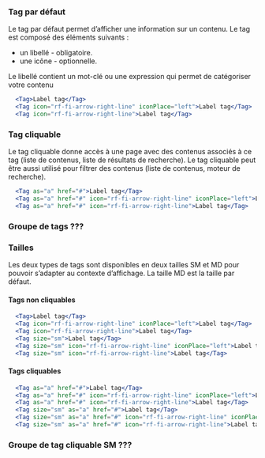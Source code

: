 ### Tag par défaut

Le tag par défaut permet d’afficher une information sur un contenu.
Le tag est composé des éléments suivants :
- un libellé - obligatoire.
- une icône - optionnelle.

 Le libellé contient un mot-clé ou une expression qui permet de catégoriser votre contenu
```jsx padded
  <Tag>Label tag</Tag>
  <Tag icon="rf-fi-arrow-right-line" iconPlace="left">Label tag</Tag>
  <Tag icon="rf-fi-arrow-right-line">Label tag</Tag>
```

### Tag  cliquable
Le tag cliquable donne accès à une page avec des contenus associés à ce tag (liste de contenus, liste de résultats de recherche). Le tag cliquable peut être aussi utilisé pour filtrer des contenus (liste de contenus, moteur de recherche).
```jsx padded
  <Tag as="a" href="#">Label tag</Tag>
  <Tag as="a" href="#" icon="rf-fi-arrow-right-line" iconPlace="left">Label tag</Tag>
  <Tag as="a" href="#" icon="rf-fi-arrow-right-line">Label tag</Tag>
```

### Groupe de tags ???

### Tailles
Les deux types de tags sont disponibles en deux tailles SM et MD pour pouvoir s’adapter au contexte d’affichage. La taille MD est la taille par défaut.
#### Tags non cliquables
```jsx padded
  <Tag>Label tag</Tag>
  <Tag icon="rf-fi-arrow-right-line" iconPlace="left">Label tag</Tag>
  <Tag icon="rf-fi-arrow-right-line">Label tag</Tag>
  <Tag size="sm">Label tag</Tag>
  <Tag size="sm" icon="rf-fi-arrow-right-line" iconPlace="left">Label tag</Tag>
  <Tag size="sm" icon="rf-fi-arrow-right-line">Label tag</Tag>
```

#### Tags cliquables
```jsx padded
  <Tag as="a" href="#">Label tag</Tag>
  <Tag as="a" href="#" icon="rf-fi-arrow-right-line" iconPlace="left">Label tag</Tag>
  <Tag as="a" href="#" icon="rf-fi-arrow-right-line">Label tag</Tag>
  <Tag size="sm" as="a" href="#">Label tag</Tag>
  <Tag size="sm" as="a" href="#" icon="rf-fi-arrow-right-line" iconPlace="left">Label tag</Tag>
  <Tag size="sm" as="a" href="#" icon="rf-fi-arrow-right-line">Label tag</Tag>
```

### Groupe de tag cliquable SM ???
